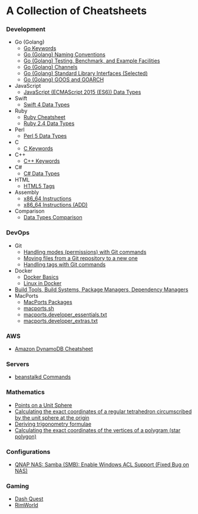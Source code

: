 # A Collection of Cheatsheets

### Development
- Go (Golang)
  - [Go Keywords](dev/keywords-go.md)
  - [Go (Golang) Naming Conventions](dev/go-conventions.md)
  - [Go (Golang) Testing, Benchmark, and Example Facilities](dev/go-testing-benchmark-example.md)
  - [Go (Golang) Channels](dev/go-channels.md)
  - [Go (Golang) Standard Library Interfaces (Selected)](https://gist.github.com/asukakenji/ac8a05644a2e98f1d5ea8c299541fce9)
  - [Go (Golang) GOOS and GOARCH](https://gist.github.com/asukakenji/f15ba7e588ac42795f421b48b8aede63)
- JavaScript
  - [JavaScript (ECMAScript 2015 (ES6)) Data Types](dev/javascript-data-types.md)
- Swift
  - [Swift 4 Data Types](dev/swift-data-types.md)
- Ruby
  - [Ruby Cheatsheet](dev/ruby.md)
  - [Ruby 2.4 Data Types](dev/ruby-data-types.md)
- Perl
  - [Perl 5 Data Types](dev/perl-data-types.md)
- C
  - [C Keywords](dev/keywords-c.md)
- C++
  - [C++ Keywords](dev/keywords-cpp.md)
- C#
  - [C# Data Types](dev/csharp-data-types.md)
- HTML
  - [HTML5 Tags](dev/keywords-html5.md)
- Assembly
  - [x86_64 Instructions](dev/x86_64_instructions.md)
  - [x86_64 Instructions (ADD)](dev/x86_64_instructions_add.md)
- Comparison
  - [Data Types Comparison](dev/data-types-comparison.rst)

### DevOps
- Git
  - [Handling modes (permissions) with Git commands](devops/git-mode-permission.md)
  - [Moving files from a Git repository to a new one](devops/git-move-repository.md)
  - [Handling tags with Git commands](devops/git-tag.md)
- Docker
  - [Docker Basics](devops/docker-basics.md)
  - [Linux in Docker](devops/docker-linux.md)
- [Build Tools, Build Systems, Package Managers, Dependency Managers](devops/build-tools.md)
- MacPorts
  - [MacPorts Packages](devops/macports.md)
  - [macports.sh](devops/macports.sh)
  - [macports.developer_essentials.txt](devops/macports.developer_essentials.txt)
  - [macports.developer_extras.txt](devops/macports.developer_extras.txt)

### AWS
- [Amazon DynamoDB Cheatsheet](dynamodb.md)

### Servers
- [beanstalkd Commands](beanstalkd.md)

### Mathematics
- [Points on a Unit Sphere](points-on-a-unit-sphere.md)
- [Calculating the exact coordinates of a regular tetrahedron circumscribed by the unit sphere at the origin](tetrahedron.md)
- [Deriving trigonometry formulae](trigonometry.md)
- [Calculating the exact coordinates of the vertices of a polygram (star polygon)](polygram-star-polygon.md)

### Configurations
- [QNAP NAS: Samba (SMB): Enable Windows ACL Support (Fixed Bug on NAS)](qnap-enable-windows-acl-support.md)

### Gaming
- [Dash Quest](dash-quest.md)
- [RimWorld](rimworld.md)
